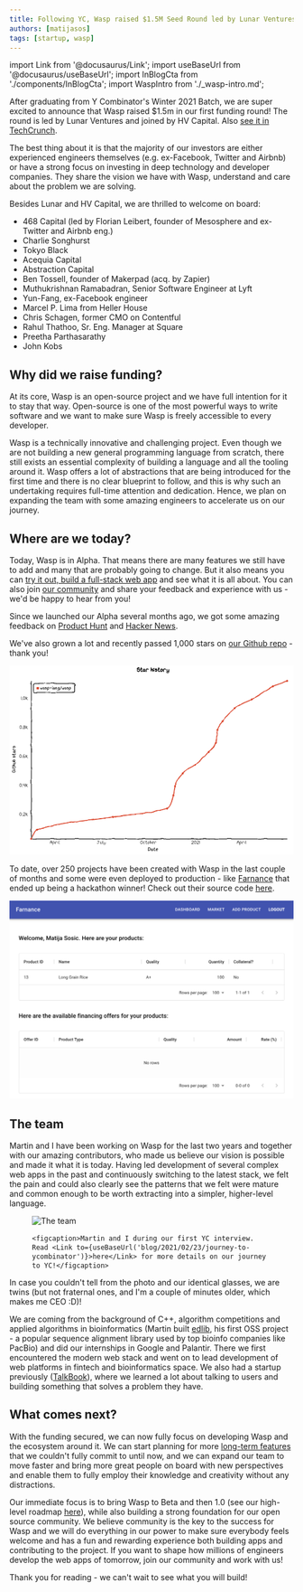 ```yaml
---
title: Following YC, Wasp raised $1.5M Seed Round led by Lunar Ventures and HV Capital
authors: [matijasos]
tags: [startup, wasp]
---
```


import Link from '@docusaurus/Link';
import useBaseUrl from '@docusaurus/useBaseUrl';
import InBlogCta from './components/InBlogCta';
import WaspIntro from './_wasp-intro.md';

After graduating from Y Combinator's Winter 2021 Batch, we are super excited to announce that Wasp raised $1.5m in our first funding round! The round is led by Lunar Ventures and joined by HV Capital. Also [see it in TechCrunch](https://techcrunch.com/2021/10/04/yc-grads-wasp-land-1-5m-seed-to-help-developers-build-web-apps-faster/).

The best thing about it is that the majority of our investors are either experienced engineers themselves (e.g. ex-Facebook, Twitter and Airbnb) or have a strong focus on investing in deep technology and developer companies. They share the vision we have with Wasp, understand and care about the problem we are solving.

<!--truncate-->

<WaspIntro />

<InBlogCta />

Besides Lunar and HV Capital, we are thrilled to welcome on board:

- 468 Capital (led by Florian Leibert, founder of Mesosphere and ex-Twitter and Airbnb eng.)
- Charlie Songhurst
- Tokyo Black
- Acequia Capital
- Abstraction Capital
- Ben Tossell, founder of Makerpad (acq. by Zapier)
- Muthukrishnan Ramabadran, Senior Software Engineer at Lyft
- Yun-Fang, ex-Facebook engineer
- Marcel P. Lima from Heller House
- Chris Schagen, former CMO on Contentful
- Rahul Thathoo, Sr. Eng. Manager at Square
- Preetha Parthasarathy
- John Kobs

## Why did we raise funding?

At its core, Wasp is an open-source project and we have full intention for it to stay that way. Open-source is one of the most powerful ways to write software and we want to make sure Wasp is freely accessible to every developer.

Wasp is a technically innovative and challenging project. Even though we are not building a new general programming language from scratch, there still exists an essential complexity of building a language and all the tooling around it. Wasp offers a lot of abstractions that are being introduced for the first time and there is no clear blueprint to follow, and this is why such an undertaking requires full-time attention and dedication. Hence, we plan on expanding the team with some amazing engineers to accelerate us on our journey.

## Where are we today?

Today, Wasp is in Alpha. That means there are many features we still have to add and many that are probably going to change. But it also means you can [try it out, build a full-stack web app](/docs) and see what it is all about. You can also join [our community](https://discord.gg/rzdnErX) and share your feedback and experience with us - we'd be happy to hear from you!

Since we launched our Alpha several months ago, we got some amazing feedback on [Product Hunt](https://www.producthunt.com/posts/wasp-lang-alpha) and [Hacker News](https://news.ycombinator.com/item?id=26091956).

We've also grown a lot and recently passed 1,000 stars on [our Github repo](https://github.com/wasp-lang/wasp) - thank you!

![Wasp GitHub Stars](../static/img/wasp-gh-stars-raise.png)

To date, over 250 projects have been created with Wasp in the last couple of months and some were even deployed to production - like [Farnance](https://farnance.netlify.app/) that ended up being a hackathon winner! Check out their source code [here](https://github.com/jlaneve/Farnance).

![Farnance screenshot](../static/img/farnance-screenshot.png)

## The team

Martin and I have been working on Wasp for the last two years and together with our amazing contributors, who made us believe our vision is possible and made it what it is today. Having led development of several complex web apps in the past and continuously switching to the latest stack, we felt the pain and could also clearly see the patterns that we felt were mature and common enough to be worth extracting into a simpler, higher-level language.

<p align="center">
  <figure>
    <img alt="The team" src={useBaseUrl('img/us-at-ycombinator.jpg')} />

    <figcaption>Martin and I during our first YC interview. Read <Link to={useBaseUrl('blog/2021/02/23/journey-to-ycombinator')}>here</Link> for more details on our journey to YC!</figcaption>
  </figure>
</p>

In case you couldn't tell from the photo and our identical glasses, we are twins (but not fraternal ones, and I'm a couple of minutes older, which makes me CEO :D)!

We are coming from the background of C++, algorithm competitions and applied algorithms in bioinformatics (Martin built [edlib](https://github.com/martinsos/edlib), his first OSS project - a popular sequence alignment library used by top bioinfo companies like PacBio) and did our internships in Google and Palantir. There we first encountered the modern web stack and went on to lead development of web platforms in fintech and bioinformatics space. We also had a startup previously ([TalkBook](https://talkbook.co/home)), where we learned a lot about talking to users and building something that solves a problem they have.

## What comes next?

With the funding secured, we can now fully focus on developing Wasp and the ecosystem around it. We can start planning for more [long-term features](https://github.com/wasp-lang/wasp/issues/109) that we couldn't fully commit to until now, and we can expand our team to move faster and bring more great people on board with new perspectives and enable them to fully employ their knowledge and creativity without any distractions.

Our immediate focus is to bring Wasp to Beta and then 1.0 (see our high-level roadmap [here](https://wasp.sh/#what-can-do)), while also building a strong foundation for our open source community. We believe community is the key to the success for Wasp and we will do everything in our power to make sure everybody feels welcome and has a fun and rewarding experience both building apps and contributing to the project. If you want to shape how millions of engineers develop the web apps of tomorrow, join our community and work with us!

Thank you for reading - we can't wait to see what you will build!

<InBlogCta />
